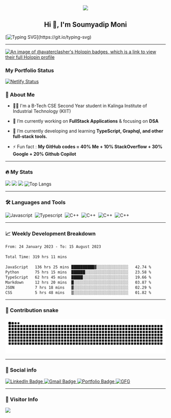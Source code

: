 <div id="header" align="center">
  <img src=https://media.giphy.com/media/du3J3cXyzhj75IOgvA/giphy.gif width="200"/>
</div>

<h2 align="center">Hi 👋, I'm Soumyadip Moni</h2>

[![Typing SVG](https://readme-typing-svg.herokuapp.com?duration=10000&center=true&vCenter=true&width=800&height=30&lines=Hello+this+is+Soumyadip+Moni+Welcome+to+my+Github+page.)](https://git.io/typing-svg)

---

[![An image of @avaterclasher's Holopin badges, which is a link to view their full Holopin profile](https://holopin.me/avaterclasher)](https://holopin.io/@avaterclasher)


### My Portfolio Status

  [![Netlify Status](https://api.netlify.com/api/v1/badges/004a42e2-d3ce-4f79-b62e-b6fe3789b72e/deploy-status)](https://app.netlify.com/sites/soumyadipmoni/deploys)

  
### 👦 About Me

- 👨‍💻 I'm a B-Tech CSE Second Year student in Kalinga Institute of Industrial Technology (KIIT)

- 🔭 I’m currently working on **FullStack Applications** & focusing on **DSA**

- 🌱 I’m currently developing and learning **TypeScript, Graphql, and other full-stack tools.**

- ⚡ Fun fact : **My GitHub codes = 40% Me + 10% StackOverflow + 30% Google + 20% Github Copilot**

---

### 🔥 My Stats

<img width="400" src="https://github-readme-stats.vercel.app/api?username=AvaterClasher&count_private=true&show_icons=true&theme=react" /> <img width="425" src="https://streak-stats.demolab.com/?user=AvaterClasher&theme=react" />
<img width="830" src="https://github-readme-activity-graph.vercel.app/graph?username=AvaterClasher&bg_color=21232a&color=a8eeff&line=61dafb&point=f0fcff&area=true&hide_border=false" />
![Top Langs](https://github-readme-stats.vercel.app/api/top-langs/?username=AvaterClasher&layout=compact&langs_count=10&theme=react) 
<!--![Wakatime stats](https://github-readme-stats.vercel.app/api/wakatime?username=AvaterClasher&theme=react) -->
<!-- ![Top Langs](https://github-readme-stats.vercel.app/api/top-langs/?username=getlost01&layout=compact&langs_count=10&theme=react) -->
<!-- ![Wakatime stats](https://github-readme-stats.vercel.app/api/wakatime?username=getlost01&theme=react) -->

---

<!-- ### ⚙️ My Projects

#### Full-Stack Projects :

- [Intelli-Kanban](https://github.com/getlost01/Intelli-Kanban)
- [Web Tools](https://github.com/getlost01/web-tools-gl01)
- [Blogging Web APIs](https://github.com/getlost01/Postgre-APIs-App)
- [Inventory App](https://github.com/getlost01/InventoryAppFrontend)
- [UIET Connect](https://github.com/getlost01/UietConnect)
- [Meal Planner](https://github.com/getlost01/meal-planner-API)
- [Voting Management System](https://github.com/getlost01/VotingManagmentSystem)
- [ABitShort](https://github.com/getlost01/linkshortner)
- [File Share App](https://github.com/getlost01/dlink-share)

#### Web Store Extensions

- [Color Tools and Dropper](https://github.com/getlost01/color-picker-updated)
- [Site Saver](https://github.com/getlost01/site-saver)
- [CP Calendar](https://github.com/getlost01/cp-contest-calender)

#### Frontend Projects :

- [Country Search](https://github.com/getlost01/country-search)
- [Portfolio Site](https://github.com/getlost01/portfolio.github.io)
- [Quiz App Templates](https://github.com/getlost01/quiz-template)

#### GitBook

- [GFG-POTD](https://gl01.gitbook.io/gfg-editorials)

<a href="https://github.com/getlost01/getlost01/tree/main/projects"><kbd> <br> Veiw all of my projects <br> </kbd></a>

---

-->

### :hammer_and_wrench: Languages and Tools

<div>
  <img src="https://cdn.jsdelivr.net/gh/devicons/devicon/icons/javascript/javascript-original.svg" alt="Javascript" width="40" height="40"/>&nbsp;
  <img src="https://cdn.jsdelivr.net/gh/devicons/devicon/icons/typescript/typescript-original.svg" alt="Typescript" width="40" height="40"/>&nbsp;
  <img src="https://cdn.jsdelivr.net/gh/devicons/devicon/icons/cplusplus/cplusplus-original.svg" alt="C++" width="40" height="40"/>&nbsp;
  <img src="https://cdn.jsdelivr.net/gh/devicons/devicon/icons/c/c-original.svg" alt="C++" width="40" height="40"/>&nbsp;
  <img src="https://cdn.jsdelivr.net/gh/devicons/devicon/icons/nextjs/nextjs-original.svg" alt="C++" width="40" height="40"/>&nbsp;
  <img src="https://cdn.jsdelivr.net/gh/devicons/devicon/icons/react/react-original.svg" alt="C++" width="40" height="40"/>&nbsp;
</div>

---

### 📈 Weekly Development Breakdown

<!--START_SECTION:waka-simple-->

```text
From: 24 January 2023 - To: 15 August 2023

Total Time: 319 hrs 11 mins

JavaScript   136 hrs 25 mins ██████████▓░░░░░░░░░░░░░░   42.74 %
Python       75 hrs 15 mins  ██████░░░░░░░░░░░░░░░░░░░   23.58 %
TypeScript   62 hrs 45 mins  █████░░░░░░░░░░░░░░░░░░░░   19.66 %
Markdown     12 hrs 20 mins  █░░░░░░░░░░░░░░░░░░░░░░░░   03.87 %
JSON         7 hrs 18 mins   ▓░░░░░░░░░░░░░░░░░░░░░░░░   02.29 %
CSS          5 hrs 48 mins   ▒░░░░░░░░░░░░░░░░░░░░░░░░   01.82 %
```

<!--END_SECTION:waka-simple-->

---

### 🐍 Contribution snake

![Snake animation](https://github.com/AvaterClasher/AvaterClasher/blob/output/github-contribution-grid-snake-dark.svg)

---

### 🔗 Social info

<div id="badges">
    <a href="https://www.linkedin.com/in/soumyadip-moni-139105254/">
    <img src="https://img.shields.io/badge/LinkedIn-blue?style=for-the-badge&logo=linkedin&logoColor=white" alt="LinkedIn Badge"/>
    </a>
    <a href="https://mail.google.com/mail/u/0/?fs=1&tf=cm&to=avater.clasher47@gmail.com">
    <img src="https://img.shields.io/badge/Gmail-D14836?style=for-the-badge&logo=gmail&logoColor=white" alt="Gmail Badge"/>
    </a>
    <a href="https://soumyadipmoni.netlify.app/">
    <img src="https://img.shields.io/badge/Portfolio-dda703?style=for-the-badge&logo=About.me&logoColor=white" alt="Portfolio Badge"/>
    </a>
    <a href="https://gl01.gitbook.io/gfg-editorials">
    <img src="https://img.shields.io/badge/GeeksforGeeks-gray?style=for-the-badge&logo=geeksforgeeks&logoColor=35914c" alt="GFG"/>
    </a>
</div>

---

### 👀 Visitor Info

<img src="https://u8views.com/api/v1/github/profiles/116944847/views/day-week-month-total-count.svg">
